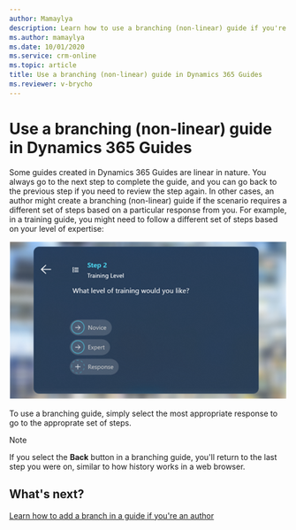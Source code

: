```yaml
---
author: Mamaylya
description: Learn how to use a branching (non-linear) guide if you're an operator using Dynamics 365 Guides.
ms.author: mamaylya
ms.date: 10/01/2020
ms.service: crm-online
ms.topic: article
title: Use a branching (non-linear) guide in Dynamics 365 Guides
ms.reviewer: v-brycho
---
```


# Use a branching (non-linear) guide in Dynamics 365 Guides 

Some guides created in Dynamics 365 Guides are linear in nature. You always go to the next step to complete the guide, and you can go back to the previous step if you need to review the step again. In other cases, an author might create a branching (non-linear) guide if the scenario requires a different set of steps based on a particular response from you. For example, in a training guide, you might need to follow a different set of steps based on your level of expertise:

![Example of a branching guide](media/branching-question-step-example.PNG "Example of a branching guide")

To use a branching guide, simply select the most appropriate response to go to the approprate set of steps. 

> [!NOTE]
> If you select the **Back** button in a branching guide, you'll return to the last step you were on, similar to how history works in a web browser. 

## What's next?

[Learn how to add a branch in a  guide if you're an author](pc-app-branching.md)
